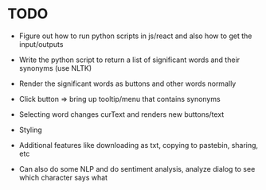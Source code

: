 # TODO
* Figure out how to run python scripts in js/react and also how to get the input/outputs
* Write the python script to return a list of significant words and their synonyms (use NLTK)

* Render the significant words as buttons and other words normally
* Click button => bring up tooltip/menu that contains synonyms
* Selecting word changes curText and renders new buttons/text

* Styling

* Additional features like downloading as txt, copying to pastebin, sharing, etc
* Can also do some NLP and do sentiment analysis, analyze dialog to see which character says what
